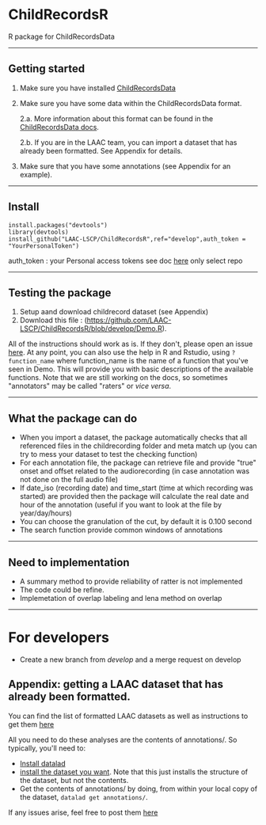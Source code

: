 # ChildRecordsR
R package for ChildRecordsData

---

## Getting started

 1. Make sure you have installed [ChildRecordsData](https://github.com/LAAC-LSCP/ChildRecordsData#installation) 
 2. Make sure you have some data within the ChildRecordsData format. 
 
     2.a. More information about this format can be found in the [ChildRecordsData docs](https://github.com/LAAC-LSCP/ChildRecordsData#data-formatting-and-structure).
 
     2.b. If you are in the LAAC team, you can import a dataset that has already been formatted. See Appendix for details. 
     
 3. Make sure that you have some annotations (see Appendix for an example).

---

## Install

``` 
install.packages("devtools")
library(devtools)
install_github("LAAC-LSCP/ChildRecordsR",ref="develop",auth_token = "YourPersonalToken")
```
auth_token : your Personal access tokens see doc [here](https://docs.github.com/en/free-pro-team@latest/github/authenticating-to-github/creating-a-personal-access-token) only select repo


---


## Testing the package

1. Setup aand download childrecord dataset (see Appendix)  
2. Download this file : (https://github.com/LAAC-LSCP/ChildRecordsR/blob/develop/Demo.R).

All of the instructions should work as is. If they don't, please open an issue [here](https://github.com/LAAC-LSCP/ChildRecordsR/issues). At any point, you can also use the help in R and Rstudio, using `?function_name` where function_name is the name of a function that you've seen in Demo. This will provide you with basic descriptions of the available functions. 
Note that we are still working on the docs, so sometimes "annotators" may be called "raters" or *vice versa*.


---

## What the package can do 

 - When you import a dataset, the package automatically checks that all referenced files in the childrecording folder and meta match up (you can try to mess your dataset to test the checking function)
 - For each annotation file, the package can retrieve file and provide "true" onset and offset related to the audiorecording (in case annotation was not done on the full audio file)
 - If date_iso (recording date) and time_start (time at which recording was started) are provided then the package will calculate the real date and hour of the annotation (useful if you want to look at the file by year/day/hours)
 - You can choose the granulation of the cut, by default it is 0.100 second
 - The search function provide common windows of annotations

---

## Need to implementation 

 - A summary method to provide reliability of ratter is not implemented
 - The code could be refine.
 - Implemetation of overlap labeling and lena method on overlap

---
 
# For developers 

- Create a new branch from *develop* and a merge request on develop 
 
## Appendix: getting a LAAC dataset that has already been formatted.
 
You can find the list of formatted LAAC datasets as well as instructions to get them [here](https://github.com/LAAC-LSCP/ChildRecordsData/blob/f314c7a536ba48422bf42ce0161ef1a2c55106e2/docs/templates/PROJECTS.md#list-of-available-projects)

All you need to do these analyses are the contents of annotations/. So typically, you'll need to:

- [Install datalad](https://github.com/LAAC-LSCP/ChildRecordsData/blob/f314c7a536ba48422bf42ce0161ef1a2c55106e2/docs/templates/PROJECTS.md#installing-datalad)
- [install the dataset you want](https://github.com/LAAC-LSCP/ChildRecordsData/blob/f314c7a536ba48422bf42ce0161ef1a2c55106e2/docs/templates/PROJECTS.md#installing-a-dataset). Note that this just installs the structure of the dataset, but not the contents.
- Get the contents of annotations/ by doing, from within your local copy of the dataset, `datalad get annotations/`.

If any issues arise, feel free to post them [here](https://github.com/LAAC-LSCP/ChildRecordsData/issues)
